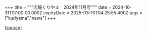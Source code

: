 +++
title = """広報くりやま　2024年11月号"""
date = 2024-10-31T07:00:00.000Z
expiryDate = 2025-03-10T04:25:55.490Z
tags = ["kuriyama","news"]
+++


[[source]](https://www.town.kuriyama.hokkaido.jp/site/koho/29253.html)
